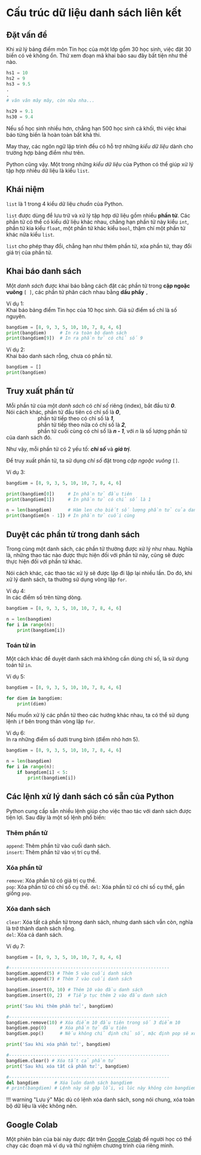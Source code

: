 # Cấu trúc dữ liệu danh sách liên kết

## Đặt vấn đề

Khi xử lý bảng điểm môn Tin học của một lớp gồm 30 học sinh, việc đặt 30 biến có vẻ không ổn. Thử xem đoạn mã khai báo sau đây bất tiện như thế nào.  

``` py
hs1 = 10
hs2 = 9
hs3 = 9.5 
.
.
# vân vân mây mây, còn nữa nha...

hs29 = 9.1
hs30 = 9.4
```

Nếu số học sinh nhiều hơn, chẳng hạn 500 học sinh cả khối, thì việc khai báo từng biến là hoàn toàn bất khả thi.  

May thay, các ngôn ngữ lập trình đều có hỗ trợ những *kiểu dữ liệu* dành cho trường hợp bảng điểm như trên.  

Python cũng vậy. Một trong những *kiểu dữ liệu* của Python có thể giúp xử lý tập hợp nhiều dữ liệu là kiểu `list`.  

## Khái niệm

`list` là  1 trong 4 kiểu dữ liệu *chuẩn* của Python.  

`list` được dùng để lưu trữ và xử lý tập hợp dữ liệu gồm nhiều **phần tử**.  Các phần tử có thể có kiểu dữ liệu khác nhau, chẳng hạn phần tử này kiểu `int`, phần tử kia kiểu `float`, một phần tử khác kiểu `bool`, thậm chí một phần tử khác nữa kiểu `list`.  

`list` cho phép thay đổi, chẳng hạn như thêm phần tử, xóa phần tử, thay đổi giá trị của phần tử.  

## Khai báo danh sách

Một *danh sách* được khai báo bằng cách đặt các phần tử trong **cặp ngoặc vuông** `[ ]`, các phần tử phân cách nhau bằng **dấu phẩy** `,`  

Ví dụ 1:  
Khai báo bảng điểm Tin học của 10 học sinh. Giả sử điểm số chỉ là số nguyên.  

``` py linenums="1"
bangdiem = [8, 9, 3, 5, 10, 10, 7, 8, 4, 6]
print(bangdiem)     # In ra toàn bộ danh sách
print(bangdiem[9])  # In ra phần tử có chỉ số 9
```

Ví dụ 2:  
Khai báo danh sách rỗng, chưa có phần tử.  

``` py linenums="1"
bangdiem = []
print(bangdiem)
```

## Truy xuất phần tử

Mỗi phần tử của một *danh sách* có *chỉ số* riêng (index), bắt đầu từ ***0***.  
Nói cách khác, phần tử đầu tiên có chỉ số là ***0***,  
&emsp;&emsp;&emsp;&emsp;&emsp;&emsp;phần tử tiếp theo có chỉ số là ***1***,  
&emsp;&emsp;&emsp;&emsp;&emsp;&emsp;phần tử tiếp theo nữa có chỉ số là ***2***,  
&emsp;&emsp;&emsp;&emsp;&emsp;&emsp;phần tử cuối cùng có chỉ số là ***n - 1***, với *n* là số lượng phần tử của danh sách đó.  

Như vậy, mỗi phần tử có 2 yếu tố: ***chỉ số*** và ***giá trị***.

Để truy xuất phần tử, ta sử dụng *chỉ số* đặt trong *cặp ngoặc vuông* `[]`.  

Ví dụ 3:  

``` py linenums="1"
bangdiem = [8, 9, 3, 5, 10, 10, 7, 8, 4, 6]

print(bangdiem[0])     # In phần tử đầu tiên
print(bangdiem[1])     # In phần tử có chỉ số là 1

n = len(bangdiem)      # Hàm len cho biết số lượng phần tử của danh sách này
print(bangdiem[n - 1]) # In phần tử cuối cùng
```

## Duyệt các phần tử trong danh sách

Trong cùng một danh sách, các phần tử thường được xử lý như nhau. Nghĩa là, những thao tác nào được thực hiện đối với phần tử này, cũng sẽ được thực hiện đối với phần tử khác.  

Nói cách khác, các thao tác xử lý sẽ được lặp đi lặp lại nhiều lần. Do đó, khi xử lý danh sách, ta thường sử dụng vòng lặp `for`.  

Ví dụ 4:  
In các điểm số trên từng dòng.  

``` py linenums="1"
bangdiem = [8, 9, 3, 5, 10, 10, 7, 8, 4, 6]

n = len(bangdiem)
for i in range(n):
    print(bangdiem[i])
```

### Toán tử in
Một cách khác để duyệt danh sách mà không cần dùng chỉ số, là sử dụng toán tử `in`.  

Ví dụ 5:  

``` py linenums="1"
bangdiem = [8, 9, 3, 5, 10, 10, 7, 8, 4, 6]

for diem in bangdiem:
    print(diem)
```

Nếu muốn xử lý các phần tử theo các hướng khác nhau, ta có thể sử dụng lệnh `if` bên trong thân vòng lặp `for`.

Ví dụ 6:  
In ra những điểm số dưới trung bình (điểm nhỏ hơn 5).  

``` py linenums="1"
bangdiem = [8, 9, 3, 5, 10, 10, 7, 8, 4, 6]

n = len(bangdiem)
for i in range(n):
    if bangdiem[i] < 5:
        print(bangdiem[i])
```

## Các lệnh xử lý danh sách có sẵn của Python

Python cung cấp sẵn nhiều lệnh giúp cho việc thao tác với danh sách được tiện lợi. Sau đây là một số lệnh phổ biến:  

### Thêm phần tử

`append`: Thêm phần tử vào cuối danh sách.  
`insert`: Thêm phần tử vào vị trí cụ thể.

### Xóa phần tử

`remove`: Xóa phần tử có giá trị cụ thể.  
`pop`: Xóa phần tử có chỉ số cụ thể. 
`del`: Xóa phần tử có chỉ số cụ thể, gần giống `pop`. 

### Xóa danh sách

`clear`: Xóa tất cả phần tử trong danh sách, nhưng danh sách vẫn còn, nghĩa là trở thành danh sách rỗng.  
`del`: Xóa cả danh sách.  

Ví dụ 7:  
``` py linenums="1"
bangdiem = [8, 9, 3, 5, 10, 10, 7, 8, 4, 6]

#------------------------------------------------------------
bangdiem.append(5) # Thêm 5 vào cuối danh sách
bangdiem.append(7) # Thêm 7 vào cuối danh sách

bangdiem.insert(0, 10) # Thêm 10 vào đầu danh sách
bangdiem.insert(0, 2)  # Tiếp tục thêm 2 vào đầu danh sách

print('Sau khi thêm phần tử:', bangdiem)

#------------------------------------------------------------
bangdiem.remove(10) # Xóa điểm 10 đầu tiên trong số 3 điểm 10
bangdiem.pop(0)     # Xóa phần tử đầu tiên
bangdiem.pop()      # Nếu không chỉ định chỉ số, mặc định pop sẽ xóa phần tử cuối cùng

print('Sau khi xóa phần tử:', bangdiem)

#------------------------------------------------------------
bangdiem.clear() # Xóa tất cả phần tử
print('Sau khi xóa tất cả phần tử:', bangdiem)

#------------------------------------------------------------
del bangdiem      # Xóa luôn danh sách bangdiem
# print(bangdiem) # Lệnh này sẽ gặp lỗi, vì lúc này không còn bangdiem nào nữa
```

!!! warning "Lưu ý"
    Mặc dù có lệnh xóa danh sách, song nói chung, xóa toàn bộ dữ liệu là việc không nên.

## Google Colab

Một phiên bản của bài này được đặt trên <a href="https://colab.research.google.com/drive/1H_MnLvHvWfn22yIZWVBJH2Sr7nsv6Mkl?usp=sharing" target="_blank">Google Colab</a> để người học có thể chạy các đoạn mã ví dụ và thử nghiệm chương trình của riêng mình.  

